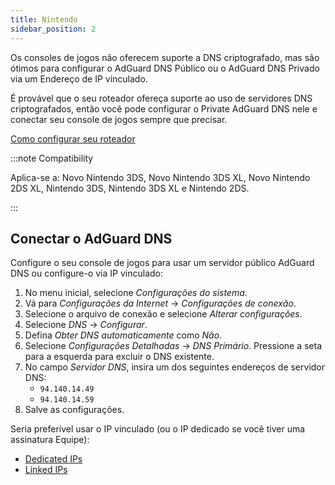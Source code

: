 ```yaml
---
title: Nintendo
sidebar_position: 2
---
```


Os consoles de jogos não oferecem suporte a DNS criptografado, mas são ótimos para configurar o AdGuard DNS Público ou o AdGuard DNS Privado via um Endereço de IP vinculado.

É provável que o seu roteador ofereça suporte ao uso de servidores DNS criptografados, então você pode configurar o Private AdGuard DNS nele e conectar seu console de jogos sempre que precisar.

[Como configurar seu roteador](/private-dns/connect-devices/routers/routers.md)

:::note Compatibility

Aplica-se a: Novo Nintendo 3DS, Novo Nintendo 3DS XL, Novo Nintendo 2DS XL, Nintendo 3DS, Nintendo 3DS XL e Nintendo 2DS.

:::

## Conectar o AdGuard DNS

Configure o seu console de jogos para usar um servidor público AdGuard DNS ou configure-o via IP vinculado:

1. No menu inicial, selecione _Configurações do sistema_.
2. Vá para _Configurações da Internet_ → _Configurações de conexão_.
3. Selecione o arquivo de conexão e selecione _Alterar configurações_.
4. Selecione _DNS_ → _Configurar_.
5. Defina _Obter DNS automaticamente_ como _Não_.
6. Selecione _Configurações Detalhadas_ → _DNS Primário_. Pressione a seta para a esquerda para excluir o DNS existente.
7. No campo _Servidor DNS_, insira um dos seguintes endereços de servidor DNS:
   - `94.140.14.49`
   - `94.140.14.59`
8. Salve as configurações.

Seria preferível usar o IP vinculado (ou o IP dedicado se você tiver uma assinatura Equipe):

- [Dedicated IPs](/private-dns/connect-devices/other-options/dedicated-ip.md)
- [Linked IPs](/private-dns/connect-devices/other-options/linked-ip.md)
